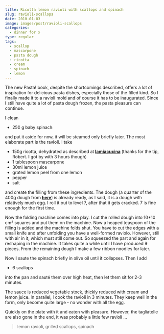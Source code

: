 ```yaml
---
title: Ricotta lemon ravioli with scallops and spinach
slug: ravioli-scallops
date: 2010-01-03
image: images/post/ravioli-scallops
categories: 
  - dinner for x
type: regular
tags: 
  - scallop
  - mascarpone
  - pasta dough
  - ricotta
  - cream
  - spinach
  - lemon
---
```


The new Pasta! book, despite the shortcomings described, offers a lot of inspiration for delicious pasta dishes, especially those of the filled kind. So I finally made it to a ravioli mold and of course it has to be inaugurated. Since I still have quite a lot of pasta dough frozen, the pasta pleasure can continue.

I clean

* 250 g baby spinach

and put it aside for now, it will be steamed only briefly later. The most elaborate part is the ravioli. I take

* 150g ricotta, dehydrated as described at **[lamiacucina](http://lamiacucina.wordpress.com/2007/06/14/ravioli-al-limone/)** (thanks for the tip, Robert. I got by with 3 hours though) 
* 1 tablespoon mascarpone 
* 30ml lemon juice 
* grated lemon peel from one lemon 
* pepper 
* salt

and create the filling from these ingredients. The dough (a quarter of the 400g dough from **[here](../ravioli-steak)**) is already ready, as I said, it is a dough with relatively much egg. I roll it out to level 7, after that it gets cracked. 7 is fine enough for the first time.

Now the folding machine comes into play. I cut the rolled dough into 10\*10 cm² squares and put them on the machine. Now a heaped teaspoon of the filling is added and the machine folds shut. You have to cut the edges with a small knife and after unfolding you have a well-formed raviolo. However, still with air in it, which must still come out. So squeezed the part and again for reshaping in the machine. It takes quite a while until I have produced 9 pieces. From the remaining dough I make a few ribbon noodles for later.

Now I saute the spinach briefly in olive oil until it collapses. Then I add

* 6 scallops

into the pan and sauté them over high heat, then let them sit for 2-3 minutes.

The sauce is reduced vegetable stock, thickly reduced with cream and lemon juice. In parallel, I cook the ravioli in 3 minutes. They keep well in the form, only become quite large - no wonder with all the egg.

Quickly on the plate with it and eaten with pleasure. However, the tagliatelle are also gone in the end, it was probably a little few ravioli ...

> lemon ravioli, grilled scallops, spinach